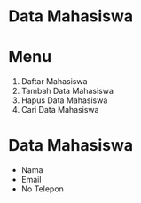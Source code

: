 # Data Mahasiswa

# Menu
1. Daftar Mahasiswa
2. Tambah Data Mahasiswa
3. Hapus Data Mahasiswa
4. Cari Data Mahasiswa

# Data Mahasiswa
- Nama
- Email
- No Telepon